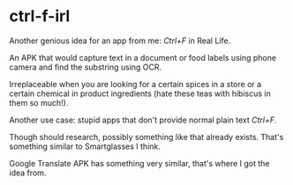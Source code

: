 # ctrl-f-irl
Another genious idea for an app from me: _Ctrl+F_ in Real Life. 

An APK that would capture text in a document or food labels using phone camera and find the substring using OCR. 

Irreplaceable when you are looking for a certain spices in a store or a certain chemical in product ingredients (hate these teas with hibiscus in them so much!). 

Another use case: stupid apps that don't provide normal plain text _Ctrl+F_. 

Though should research, possibly something like that already exists. That's something similar to Smartglasses I think.

Google Translate APK has something very similar, that's where I got the idea from.
